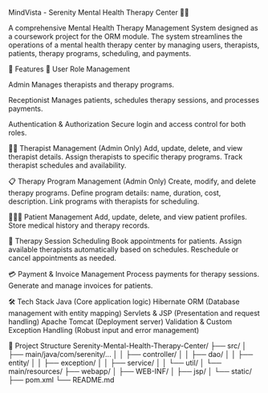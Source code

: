MindVista - Serenity Mental Health Therapy Center 🧠✨

A comprehensive Mental Health Therapy Management System designed as a coursework project for the ORM module.
The system streamlines the operations of a mental health therapy center by managing users, therapists, patients, therapy programs, scheduling, and payments.

🚀 Features
🔐 User Role Management

Admin
Manages therapists and therapy programs.

Receptionist
Manages patients, schedules therapy sessions, and processes payments.

Authentication & Authorization
Secure login and access control for both roles.

👩‍⚕️ Therapist Management (Admin Only)
Add, update, delete, and view therapist details.
Assign therapists to specific therapy programs.
Track therapist schedules and availability.

📋 Therapy Program Management (Admin Only)
Create, modify, and delete therapy programs.
Define program details: name, duration, cost, description.
Link programs with therapists for scheduling.

🧑‍🤝‍🧑 Patient Management
Add, update, delete, and view patient profiles.
Store medical history and therapy records.

📅 Therapy Session Scheduling
Book appointments for patients.
Assign available therapists automatically based on schedules.
Reschedule or cancel appointments as needed.

💳 Payment & Invoice Management
Process payments for therapy sessions.
Generate and manage invoices for patients.

🛠️ Tech Stack
Java (Core application logic)
Hibernate ORM (Database management with entity mapping)
Servlets & JSP (Presentation and request handling)
Apache Tomcat (Deployment server)
Validation & Custom Exception Handling (Robust input and error management)

📂 Project Structure
Serenity-Mental-Health-Therapy-Center/
├── src/
│   ├── main/java/com/serenity/...
│   │   ├── controller/
│   │   ├── dao/
│   │   ├── entity/
│   │   ├── exception/
│   │   ├── service/
│   │   └── util/
│   └── main/resources/
├── webapp/
│   ├── WEB-INF/
│   ├── jsp/
│   └── static/
├── pom.xml
└── README.md
